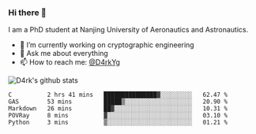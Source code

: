 ### Hi there 👋

I am a PhD student at Nanjing University of Aeronautics and Astronautics.

- 🔭 I’m currently working on cryptographic engineering
- 💬 Ask me about everything
- 📫 How to reach me: [@D4rkYg](https://twitter.com/D4rkYg)

![D4rk's github stats](https://github-readme-stats.vercel.app/api?username=dd4rk&show_icons=true&title_color=fff&icon_color=79ff97&text_color=9f9f9f&bg_color=151515)

<!--START_SECTION:waka-->
```text
C          2 hrs 41 mins   ███████████████▓░░░░░░░░░   62.47 % 
GAS        53 mins         █████▒░░░░░░░░░░░░░░░░░░░   20.90 % 
Markdown   26 mins         ██▓░░░░░░░░░░░░░░░░░░░░░░   10.31 % 
POVRay     8 mins          ▓░░░░░░░░░░░░░░░░░░░░░░░░   03.10 % 
Python     3 mins          ▒░░░░░░░░░░░░░░░░░░░░░░░░   01.21 % 
```
<!--END_SECTION:waka-->
